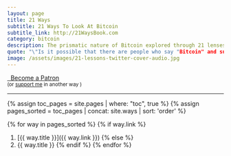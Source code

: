 ```yaml
---
layout: page
title: 21 Ways
subtitle: 21 Ways To Look At Bitcoin
subtitle_link: http://21WaysBook.com
category: bitcoin
description: The prismatic nature of Bitcoin explored through 21 lenses.
quote: "\"Is it possible that there are people who say "Bitcoin" and suppose they mean something shared by all?\""
image: /assets/images/21-lessons-twitter-cover-audio.jpg
---
```


<div class="action-buttons">
  <div class="button button-red button-large">
    <a href="https://patreon.com/dergigi"><i class="fab fa-patreon"></i> &nbsp; Become a Patron</a>
  </div>
  <small>
    (or
    <a href="https://dergigi.com/support">support me</a>
    in another way
    )
  </small>
</div>

---

{% assign toc_pages = site.pages | where: "toc", true %}
{% assign pages_sorted = toc_pages | concat: site.ways | sort: 'order' %}

{% for way in pages_sorted %}
  {% if way.link %}
  1. [{{ way.title }}]({{ way.link }})
  {% else %}
  1. {{ way.title }}
  {% endif %}
{% endfor %}

